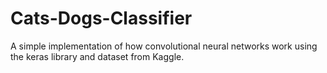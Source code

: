 # Cats-Dogs-Classifier

A simple implementation of how convolutional neural networks work using the keras library and dataset from Kaggle.
